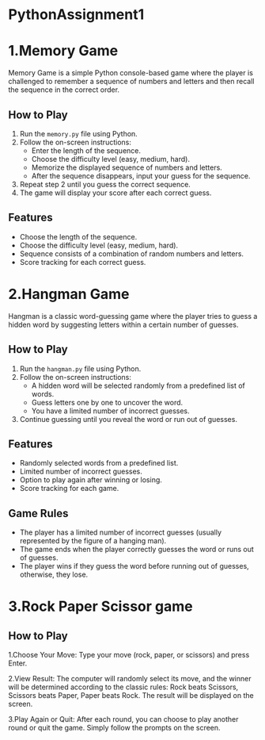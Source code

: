 # PythonAssignment1
#  1.Memory Game

Memory Game is a simple Python console-based game where the player is challenged to remember a sequence of numbers and letters and then recall the sequence in the correct order.

## How to Play

1. Run the `memory.py` file using Python.
2. Follow the on-screen instructions:
   - Enter the length of the sequence.
   - Choose the difficulty level (easy, medium, hard).
   - Memorize the displayed sequence of numbers and letters.
   - After the sequence disappears, input your guess for the sequence.
3. Repeat step 2 until you guess the correct sequence.
4. The game will display your score after each correct guess.

## Features

- Choose the length of the sequence.
- Choose the difficulty level (easy, medium, hard).
- Sequence consists of a combination of random numbers and letters.
- Score tracking for each correct guess.

# 2.Hangman Game

Hangman is a classic word-guessing game where the player tries to guess a hidden word by suggesting letters within a certain number of guesses.

## How to Play

1. Run the `hangman.py` file using Python.
2. Follow the on-screen instructions:
   - A hidden word will be selected randomly from a predefined list of words.
   - Guess letters one by one to uncover the word.
   - You have a limited number of incorrect guesses.
3. Continue guessing until you reveal the word or run out of guesses.

## Features

- Randomly selected words from a predefined list.
- Limited number of incorrect guesses.
- Option to play again after winning or losing.
- Score tracking for each game.



## Game Rules

- The player has a limited number of incorrect guesses (usually represented by the figure of a hanging man).
- The game ends when the player correctly guesses the word or runs out of guesses.
- The player wins if they guess the word before running out of guesses, otherwise, they lose.

# 3.Rock Paper Scissor game
## How to Play
1.Choose Your Move: Type your move (rock, paper, or scissors) and press Enter.

2.View Result: The computer will randomly select its move, and the winner will be determined according to the classic rules: Rock beats Scissors, Scissors beats Paper, Paper beats Rock. The result will be displayed on the screen.

3.Play Again or Quit: After each round, you can choose to play another round or quit the game. Simply follow the prompts on the screen.




